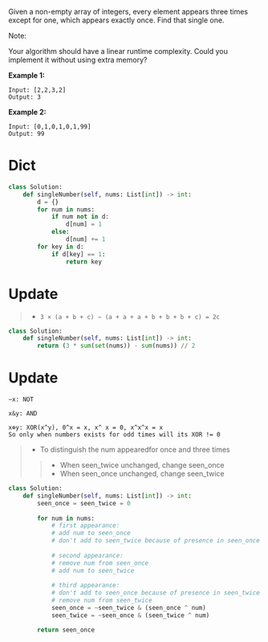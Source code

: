 Given a non-empty array of integers, every element appears three times except for one, which appears exactly once. Find that single one.

Note:

Your algorithm should have a linear runtime complexity. Could you implement it without using extra memory?

**Example 1:**
```
Input: [2,2,3,2]
Output: 3
```
**Example 2:**
```
Input: [0,1,0,1,0,1,99]
Output: 99
```
# Dict
```python
class Solution:
    def singleNumber(self, nums: List[int]) -> int:
        d = {}
        for num in nums:
            if num not in d:
                d[num] = 1
            else:
                d[num] += 1
        for key in d:
            if d[key] == 1:
                return key
```
# Update
>* ```3 × (a + b + c) − (a + a + a + b + b + b + c) = 2c```
```python
class Solution:
    def singleNumber(self, nums: List[int]) -> int:
        return (3 * sum(set(nums)) - sum(nums)) // 2
```
# Update
```
∼x: NOT

x&y: AND

x⊕y: XOR(x^y), 0^x = x, x^ x = 0, x^x^x = x
So only when numbers exists for odd times will its XOR != 0
```
>* To distinguish the num appearedfor once and three times
>>* When seen_twice unchanged, change seen_once
>>* When seen_once unchanged, change seen_twice
```python
class Solution:
    def singleNumber(self, nums: List[int]) -> int:
        seen_once = seen_twice = 0
        
        for num in nums:
            # first appearance: 
            # add num to seen_once 
            # don't add to seen_twice because of presence in seen_once
            
            # second appearance: 
            # remove num from seen_once 
            # add num to seen_twice
            
            # third appearance: 
            # don't add to seen_once because of presence in seen_twice
            # remove num from seen_twice
            seen_once = ~seen_twice & (seen_once ^ num)
            seen_twice = ~seen_once & (seen_twice ^ num)

        return seen_once

```